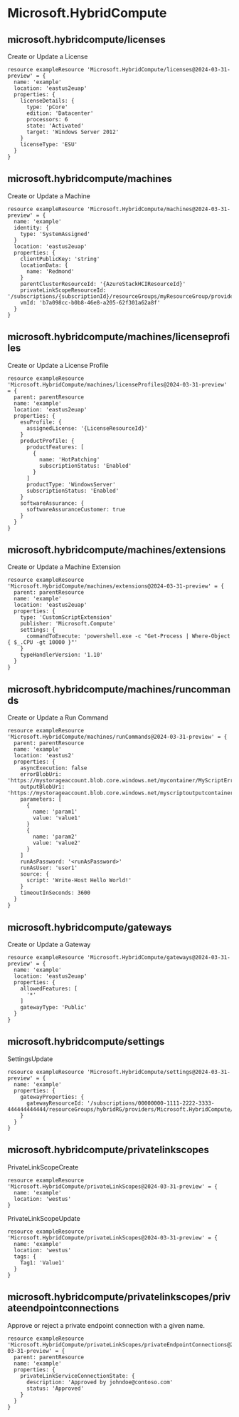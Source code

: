 # Microsoft.HybridCompute

## microsoft.hybridcompute/licenses

Create or Update a License
```bicep
resource exampleResource 'Microsoft.HybridCompute/licenses@2024-03-31-preview' = {
  name: 'example'
  location: 'eastus2euap'
  properties: {
    licenseDetails: {
      type: 'pCore'
      edition: 'Datacenter'
      processors: 6
      state: 'Activated'
      target: 'Windows Server 2012'
    }
    licenseType: 'ESU'
  }
}
```

## microsoft.hybridcompute/machines

Create or Update a Machine
```bicep
resource exampleResource 'Microsoft.HybridCompute/machines@2024-03-31-preview' = {
  name: 'example'
  identity: {
    type: 'SystemAssigned'
  }
  location: 'eastus2euap'
  properties: {
    clientPublicKey: 'string'
    locationData: {
      name: 'Redmond'
    }
    parentClusterResourceId: '{AzureStackHCIResourceId}'
    privateLinkScopeResourceId: '/subscriptions/{subscriptionId}/resourceGroups/myResourceGroup/providers/Microsoft.HybridCompute/privateLinkScopes/privateLinkScopeName'
    vmId: 'b7a098cc-b0b8-46e8-a205-62f301a62a8f'
  }
}
```

## microsoft.hybridcompute/machines/licenseprofiles

Create or Update a License Profile
```bicep
resource exampleResource 'Microsoft.HybridCompute/machines/licenseProfiles@2024-03-31-preview' = {
  parent: parentResource 
  name: 'example'
  location: 'eastus2euap'
  properties: {
    esuProfile: {
      assignedLicense: '{LicenseResourceId}'
    }
    productProfile: {
      productFeatures: [
        {
          name: 'HotPatching'
          subscriptionStatus: 'Enabled'
        }
      ]
      productType: 'WindowsServer'
      subscriptionStatus: 'Enabled'
    }
    softwareAssurance: {
      softwareAssuranceCustomer: true
    }
  }
}
```

## microsoft.hybridcompute/machines/extensions

Create or Update a Machine Extension
```bicep
resource exampleResource 'Microsoft.HybridCompute/machines/extensions@2024-03-31-preview' = {
  parent: parentResource 
  name: 'example'
  location: 'eastus2euap'
  properties: {
    type: 'CustomScriptExtension'
    publisher: 'Microsoft.Compute'
    settings: {
      commandToExecute: 'powershell.exe -c "Get-Process | Where-Object { $_.CPU -gt 10000 }"'
    }
    typeHandlerVersion: '1.10'
  }
}
```

## microsoft.hybridcompute/machines/runcommands

Create or Update a Run Command
```bicep
resource exampleResource 'Microsoft.HybridCompute/machines/runCommands@2024-03-31-preview' = {
  parent: parentResource 
  name: 'example'
  location: 'eastus2'
  properties: {
    asyncExecution: false
    errorBlobUri: 'https://mystorageaccount.blob.core.windows.net/mycontainer/MyScriptError.txt'
    outputBlobUri: 'https://mystorageaccount.blob.core.windows.net/myscriptoutputcontainer/MyScriptoutput.txt'
    parameters: [
      {
        name: 'param1'
        value: 'value1'
      }
      {
        name: 'param2'
        value: 'value2'
      }
    ]
    runAsPassword: '<runAsPassword>'
    runAsUser: 'user1'
    source: {
      script: 'Write-Host Hello World!'
    }
    timeoutInSeconds: 3600
  }
}
```

## microsoft.hybridcompute/gateways

Create or Update a Gateway
```bicep
resource exampleResource 'Microsoft.HybridCompute/gateways@2024-03-31-preview' = {
  name: 'example'
  location: 'eastus2euap'
  properties: {
    allowedFeatures: [
      '*'
    ]
    gatewayType: 'Public'
  }
}
```

## microsoft.hybridcompute/settings

SettingsUpdate
```bicep
resource exampleResource 'Microsoft.HybridCompute/settings@2024-03-31-preview' = {
  name: 'example'
  properties: {
    gatewayProperties: {
      gatewayResourceId: '/subscriptions/00000000-1111-2222-3333-444444444444/resourceGroups/hybridRG/providers/Microsoft.HybridCompute/gateways/newGateway'
    }
  }
}
```

## microsoft.hybridcompute/privatelinkscopes

PrivateLinkScopeCreate
```bicep
resource exampleResource 'Microsoft.HybridCompute/privateLinkScopes@2024-03-31-preview' = {
  name: 'example'
  location: 'westus'
}
```

PrivateLinkScopeUpdate
```bicep
resource exampleResource 'Microsoft.HybridCompute/privateLinkScopes@2024-03-31-preview' = {
  name: 'example'
  location: 'westus'
  tags: {
    Tag1: 'Value1'
  }
}
```

## microsoft.hybridcompute/privatelinkscopes/privateendpointconnections

Approve or reject a private endpoint connection with a given name.
```bicep
resource exampleResource 'Microsoft.HybridCompute/privateLinkScopes/privateEndpointConnections@2024-03-31-preview' = {
  parent: parentResource 
  name: 'example'
  properties: {
    privateLinkServiceConnectionState: {
      description: 'Approved by johndoe@contoso.com'
      status: 'Approved'
    }
  }
}
```
